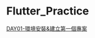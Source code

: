 # Flutter_Practice

[DAY01-環境安裝&建立第一個專案](https://github.com/zhengshunze/Flutter_Practice/blob/main/DAY01%E7%92%B0%E5%A2%83%E5%AE%89%E8%A3%9D%26%E5%BB%BA%E7%AB%8B%E7%AC%AC%E4%B8%80%E5%80%8B%E5%B0%88%E6%A1%88.md)
